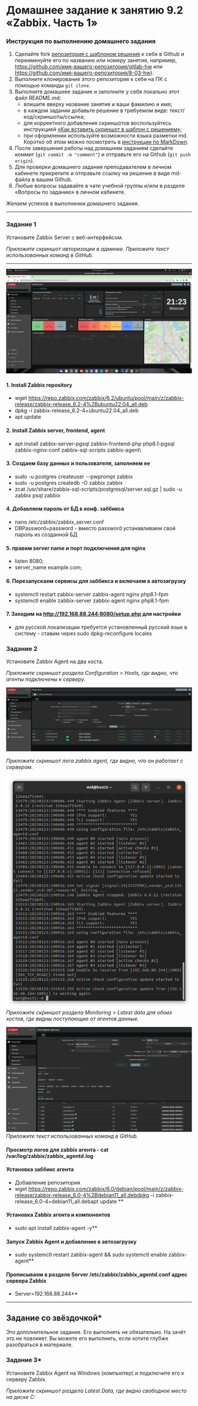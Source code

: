 # Домашнее задание к занятию 9.2 «Zabbix. Часть 1»

### Инструкция по выполнению домашнего задания

1. Сделайте fork [репозитория c шаблоном решения](https://github.com/netology-code/sys-pattern-homework) к себе в Github и переименуйте его по названию или номеру занятия, например, https://github.com/имя-вашего-репозитория/gitlab-hw или https://github.com/имя-вашего-репозитория/8-03-hw).
2. Выполните клонирование этого репозитория к себе на ПК с помощью команды `git clone`.
3. Выполните домашнее задание и заполните у себя локально этот файл README.md:
   * впишите вверху название занятия и ваши фамилию и имя;
   * в каждом задании добавьте решение в требуемом виде: текст/код/скриншоты/ссылка;
   * для корректного добавления скриншотов воспользуйтесь инструкцией [«Как вставить скриншот в шаблон с решением»](https://github.com/netology-code/sys-pattern-homework/blob/main/screen-instruction.md);
   * при оформлении используйте возможности языка разметки md. Коротко об этом можно посмотреть в [инструкции по MarkDown](https://github.com/netology-code/sys-pattern-homework/blob/main/md-instruction.md).
4. После завершения работы над домашним заданием сделайте коммит (`git commit -m "comment"`) и отправьте его на Github (`git push origin`).
5. Для проверки домашнего задания преподавателем в личном кабинете прикрепите и отправьте ссылку на решение в виде md-файла в вашем Github.
6. Любые вопросы задавайте в чате учебной группы и/или в разделе «Вопросы по заданию» в личном кабинете.

Желаем успехов в выполнении домашнего задания.

---

### Задание 1

Установите Zabbix Server с веб-интерфейсом.

*Приложите скриншот авторизации в админке.*
*Приложите текст использованных команд в GitHub.*

---

![alt_text](https://github.com/ivanmalyshev/9-hw/blob/srlb-14/files/hw-9.02-2.png)

#### 1\. Install Zabbix repository

* wget https://repo.zabbix.com/zabbix/6.2/ubuntu/pool/main/z/zabbix-release/zabbix-release_6.2-4%2Bubuntu22.04_all.deb
* dpkg -i zabbix-release_6.2-4+ubuntu22.04_all.deb
* apt update

#### 2\. Install Zabbix server, frontend, agent

* apt install zabbix-server-pgsql zabbix-frontend-php php8.1-pgsql zabbix-nginx-conf zabbix-sql-scripts zabbix-agent\

#### 3\. Создаем базу данных и пользователя, заполняем ее

* sudo -u postgres createuser --pwprompt zabbix
* sudo -u postgres createdb -O zabbix zabbix
* zcat /usr/share/zabbix-sql-scripts/postgresql/server.sql.gz | sudo -u zabbix psql zabbix

#### 4\. Добавляем пароль от БД в конф. заббикса

* nano /etc/zabbix/zabbix_server.conf
* DBPassword=password - вместо password устанавливаем свой пароль из созданной БД

#### 5\. правим server name и порт подключения для nginx

* listen 8080;
* server_name example.com;

#### 6\. Перезапускаем сервисы для заббикса и включаем в автозагрузку

* systemctl restart zabbix-server zabbix-agent nginx php8.1-fpm
* systemctl enable zabbix-server zabbix-agent nginx php8.1-fpm

#### 7\. Заходим на http://192.168.88.244:8080/setup.php для настройки

* для русской локализации требуется установленный русский язык в систему - ставим через sudo dpkg-reconfigure locales

### Задание 2

Установите Zabbix Agent на два хоста.

*Приложите скриншот раздела Configuration > Hosts, где видно, что агенты подключены к серверу.*

![alt_text](https://github.com/ivanmalyshev/9-hw/blob/srlb-14/files/hw9.02-2.png)

*Приложите скриншот лога zabbix agent, где видно, что он работает с сервером.*

![alt_text](https://github.com/ivanmalyshev/9-hw/blob/srlb-14/files/hw-9.02-2-1.png)
*Приложите скриншот раздела Monitoring > Latest data для обоих хостов, где видны поступающие от агентов данные.*

![alt_text](https://github.com/ivanmalyshev/9-hw/blob/srlb-14/files/hw9.02-2-4.png)
*Приложите текст использованных команд в GitHub.*

#### Просмотр логов для zabbix агента - **cat /var/log/zabbix/zabbix_agentd.log**

#### Установка заббикс агента

* Добавление репозитория
* wget https://repo.zabbix.com/zabbix/6.0/debian/pool/main/z/zabbix-release/zabbix-release_6.0-4%2Bdebian11_all.debdpkg -i zabbix-release_6.0-4+debian11_all.debapt update **

#### Установка Zabbix агента и компонентов

* sudo apt install zabbix-agent -y**

#### Запуск Zabbix Agent и добавление в автозагрузку

* sudo systemctl restart zabbix-agent && sudo systemctl enable zabbix-agent**

#### Прописываем в разделе Server /etc/zabbix/zabbix_agentd.conf адрес сервера Zabbix

* Server=192.168.88.244**

---

## Задание со звёздочкой*

Это дополнительное задание. Его выполнять не обязательно. На зачёт это не повлияет. Вы можете его выполнить, если хотите глубже разобраться в материале.

### Задание 3*

Установите Zabbix Agent на Windows (компьютер) и подключите его к серверу Zabbix.

*Приложите скриншот раздела Latest Data, где видно свободное место на диске C:*